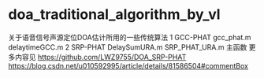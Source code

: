 # doa_traditional_algorithm_by_vl
关于语音信号声源定位DOA估计所用的一些传统算法
1 GCC-PHAT
          gcc_phat.m
          delaytimeGCC.m
2 SRP-PHAT
          DelaySumURA.m
          SRP_PHAT_URA.m  主函数
更多内容见 https://github.com/LWZ9755/DOA_SRP-PHAT
          https://blog.csdn.net/u010592995/article/details/81586504#commentBox
